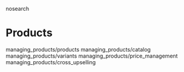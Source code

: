 nosearch  

# Products

<div class="toctree" titlesonly="">

managing_products/products managing_products/catalog
managing_products/variants managing_products/price_management
managing_products/cross_upselling

</div>
